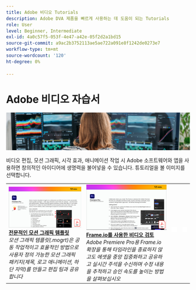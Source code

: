 ```yaml
---
title: Adobe 비디오 Tutorials
description: Adobe DVA 제품을 빠르게 사용하는 데 도움이 되는 Tutorials
role: User
level: Beginner, Intermediate
exl-id: 4a0c57f5-053f-4e47-a42e-05f2d2a1bd15
source-git-commit: a9ac2b3752113ae5ae722a091e8f1242de0273e7
workflow-type: tm+mt
source-wordcount: '120'
ht-degree: 0%

---
```


# Adobe 비디오 자습서

![Creative Cloud 메인 이미지](../assets/CCEbanner-DVA.png)

비디오 편집, 모션 그래픽, 시각 효과, 애니메이션 작업 시 Adobe 소프트웨어와 앱을 사용하면 창의적인 아이디어에 생명력을 불어넣을 수 있습니다. 튜토리얼을 볼 이미지를 선택합니다.

<table>
<tr>
 <td>
   <a href="motion-graphics-templates.md">
      <img alt="전문적인 모션 그래픽 템플릿" src="assets/MORGTs.png" />
   </a>
    <div>
   <a href="motion-graphics-templates.md"><strong>전문적인 모션 그래픽 템플릿</strong></a>
    </div>
    <em>모션 그래픽 템플릿(.mogrt)은 공동 작업적이고 효율적인 방법으로 사용자 정의 가능한 모션 그래픽 패키지(제목, 로고 애니메이션, 하단 자막)를 만들고 편집 팀과 공유합니다</em>
    <br>
  </td>
  <td>
   <a href="video-review-frame-io.md">
      <img alt="프레임 입출력을 사용한 비디오 검토" src="assets/Videoreviewwithframe.png" />
   </a>
    <div>
   <a href="video-review-frame-io.md"><strong>Frame.io를 사용한 비디오 검토</strong></a>
    </div>
    <em>Adobe Premiere Pro용 Frame.io 확장을 통해 타임라인을 종료하지 않고도 에셋을 중앙 집중화하고 공유하고 실시간 주석을 수신하며 수정 내용을 추적하고 승인 속도를 높이는 방법을 살펴보십시오</em>
    <br>
  </td>
  <td>
    <img alt="스페이서" src="../assets/acrobat_PDF_whitespacer_96.png" />
    <div>
    <br>
  </td>
  <td>
    <img alt="스페이서" src="../assets/acrobat_PDF_whitespacer_96.png" />
    <div>
    <br>
  </td>
</tr>
</table>
